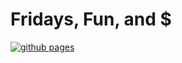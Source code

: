 # Fridays, Fun, and $

[![github pages](https://github.com/ffs-ai/ffs-ai.github.io/actions/workflows/gh-pages.yml/badge.svg)](https://github.com/ffs-ai/ffs-ai.github.io/actions/workflows/gh-pages.yml)
